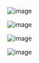 ![image](https://github.com/Sattwikmaiti/Blogwebsite/assets/90182231/db20f6d6-38a8-4e07-97ad-b5fc3bfcbb7e)

![image](https://github.com/Sattwikmaiti/Blogwebsite/assets/90182231/3656f75a-14f2-4081-af7e-df67ed4214de)

![image](https://github.com/Sattwikmaiti/Blogwebsite/assets/90182231/2322051a-7b46-4ace-a54c-90fa193d5363)

![image](https://github.com/Sattwikmaiti/Blogwebsite/assets/90182231/b0c42bb1-52ca-4877-84b2-1e18f08ce45f)




